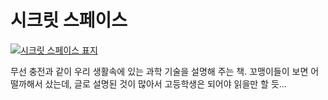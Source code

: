 # 시크릿 스페이스

[![시크릿 스페이스 표지](http://image.kyobobook.co.kr/images/book/large/244/l9791187150244.jpg)](http://www.kyobobook.co.kr/product/detailViewKor.laf?ejkGb=KOR&mallGb=KOR&barcode=9791187150244&orderClick=LAG&Kc=)

무선 충전과 같이 우리 생활속에 있는 과학 기술을 설명해 주는 책.
꼬맹이들이 보면 어떨까해서 샀는데, 글로 설명된 것이 많아서 고등학생은 되어야 읽을만 할 듯...
